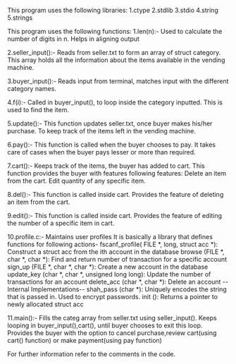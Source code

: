 This program uses the following libraries:
1.ctype
2.stdlib
3.stdio
4.string
5.strings

This program uses the following functions:
1.len(n):-
	Used to calculate the number of digits in n.
	Helps in aligning output

2.seller_input():-
	Reads from seller.txt to form an array of struct category. This array holds all the information
	about the items available in the vending machine.

3.buyer_input():-
	Reads input from terminal, matches input with the different category names.
	
4.f(i):-
	Called in buyer_input(), to loop inside the category inputted. This is used to find the item.
	
5.update():-
	This function updates seller.txt, once buyer makes his/her purchase. To keep track of the items
	left in the vending machine.
	
6.pay():-
	This function is called when the buyer chooses to pay. It takes care of cases when the buyer 
	pays lesser or more than required.
	
7.cart():-
	Keeps track of the items, the buyer has added to cart.
	This function provides the buyer with features following features:
		Delete an item from the cart.
		Edit quantity of any specific item.
		
8.del():-
	This function is called inside cart.
	Provides the feature of deleting an item from the cart.

9.edit():-
	This function is called inside cart.
	Provides the feature of editing the number of a specific item in cart.

10.profile.c:- 
	Maintains user profiles
	It is basically a library that defines functions for following actions-
	fscanf_profile( FILE *, long, struct acc *): Construct a struct acc from the ith account in the database
	browse (FILE *, char *, char *): Find and return number of transaction for a specific account
	sign_up (FILE *, char *, char *): Create a new account in the database
	update_key (char *, char *, unsigned long long): Update the number of transactions for an account
	delete_acc (char *, char *): Delete an account
	--Internal Implementations-- 
	shah_pass (char *): Uniquely encodes the string that is passed in. Used to encrypt passwords.
	init (): Returns a pointer to newly allocated struct acc
	
	
11.main():-
	Fills the categ array from seller.txt using seller_input().
	Keeps looping in buyer_input(),cart(), until buyer chooses to exit this loop.
	Provides the buyer with the option to cancel purchase,review cart(using cart() function) or make
	payment(using pay function)
	
For further information refer to the comments in the code.

